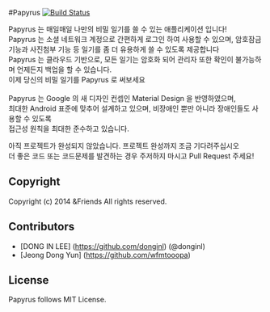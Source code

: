 #Papyrus  [![Build Status](https://travis-ci.org/nFriends/Papyrus.svg?branch=master)](https://travis-ci.org/nFriends/Papyrus)

Papyrus 는 매일매일 나만의 비밀 일기를 쓸 수 있는 애플리케이션 입니다!<br>
Papyrus 는 소셜 네트워크 계정으로 간편하게 로그인 하여 사용할 수 있으며, 암호잠금 기능과 사진첨부 기능 등 일기를 좀 더 유용하게 쓸 수 있도록 제공합니다<br>
Papyrus 는 클라우드 기반으로, 모든 일기는 암호화 되어 관리자 또한 확인이 불가능하며 언제든지 백업을 할 수 있습니다.<br>
이제 당신의 비밀 일기를 Papyrus 로 써보세요<br><br>
Papyrus 는 Google 의 새 디자인 컨셉인 Material Design 을 반영하였으며,<br>
최대한 Android 표준에 맞추어 설계하고 있으며, 비장애인 뿐만 아니라 장애인들도 사용할 수 있도록<br>
접근성 원칙을 최대한 준수하고 있습니다.

아직 프로젝트가 완성되지 않았습니다. 프로젝트 완성까지 조금 기다려주십시오<br>
더 좋은 코드 또는 코드문제를 발견하는 경우 주저하지 마시고 Pull Request 주세요!

## Copyright

Copyright (c) 2014 &amp;Friends All rights reserved.

## Contributors
* [DONG IN LEE] (https://github.com/donginl) (@donginl)
* [Jeong Dong Yun] (https://github.com/wfmtooopa)

## License

Papyrus follows MIT License.